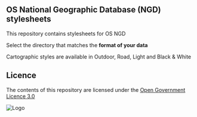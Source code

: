 ## OS National Geographic Database (NGD) stylesheets

This repository contains stylesheets for OS NGD

Select the directory that matches the **format of your data**

Cartographic styles are available in Outdoor, Road, Light and Black & White

## Licence

The contents of this repository are licensed under the [Open Government Licence 3.0](https://www.nationalarchives.gov.uk/doc/open-government-licence/version/3/)

![Logo](http://www.nationalarchives.gov.uk/images/infoman/ogl-symbol-41px-retina-black.png "OGL logo")
